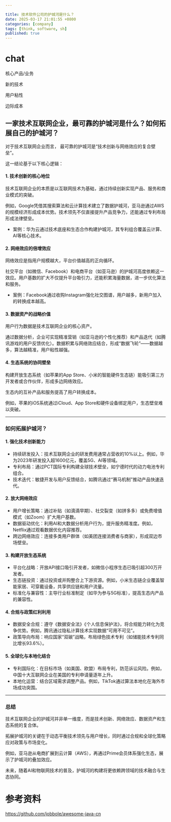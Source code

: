 ```yaml
---

title: 技术软件公司的护城河是什么？
date: 2025-03-17 21:01:55 +0800
categories: [company]
tags: [think, software, sh]
published: true
---
```






# chat

核心产品/业务

新的技术

用户粘性

边际成本

## 一家技术互联网企业，最可靠的护城河是什么？如何拓展自己的护城河？

对于技术互联网企业而言， 最可靠的护城河是“技术创新与网络效应的复合壁垒”。

这一结论基于以下核心逻辑：

#### 1. 技术创新的核心地位
技术互联网企业的本质是以互联网技术为基础，通过持续创新实现产品、服务和商业模式的突破。

例如，Google凭借其搜索算法和云计算技术建立了数据护城河，亚马逊通过AWS的规模经济形成成本优势。技术领先不仅直接提升产品竞争力，还能通过专利布局形成法律壁垒。  
- 案例：华为云通过技术底座和生态合作构建护城河，其专利组合覆盖云计算、AI等核心技术。

#### 2. 网络效应的倍增效应

网络效应是指用户规模越大，平台价值越高的正向循环。

社交平台（如微信、Facebook）和电商平台（如亚马逊）的护城河高度依赖这一效应。用户基数的扩大不仅提升平台吸引力，还能积累海量数据，进一步优化算法和服务。  
- 案例：Facebook通过收购Instagram强化社交图谱，用户越多，新用户加入的转换成本越高。

#### 3. 数据资产的战略价值

用户行为数据是技术互联网企业的核心资产。

通过数据分析，企业可实现精准营销（如亚马逊的个性化推荐）和产品迭代（如腾讯游戏的用户反馈优化）。数据积累与网络效应结合，形成“数据飞轮”——数据越多，算法越精准，用户粘性越强。

#### 4. 生态系统的协同壁垒

构建开放生态系统（如苹果的App Store、小米的智能硬件生态链）能吸引第三方开发者或合作伙伴，形成多边网络效应。

生态内的互补产品和服务提高了用户转换成本。

例如，苹果的iOS系统通过iCloud、App Store和硬件设备绑定用户，生态壁垒难以突破。

---

### 如何拓展护城河？

#### 1. 强化技术创新能力
- 持续研发投入：技术互联网企业的研发费用通常占营收的10%以上。例如，华为2023年研发投入超1600亿元，覆盖5G、AI等领域。  
- 专利布局：通过PCT国际专利构建全球技术壁垒，如宁德时代的动力电池专利组合。  
- 技术迭代：敏捷开发与用户反馈结合，如腾讯通过“赛马机制”推动产品快速迭代。

#### 2. 放大网络效应
- 用户增长策略：通过补贴（如滴滴早期）、社交裂变（如拼多多）或免费增值模式（如Zoom）扩大用户基数。  
- 数据驱动优化：利用AI和大数据分析用户行为，提升服务精准度。例如，Netflix通过观看数据优化内容推荐。  
- 跨边网络效应：连接多类用户群体（如美团连接消费者与商家），形成双边市场壁垒。

#### 3. 构建开放生态系统
- 平台化战略：开放API接口吸引开发者，如微信小程序生态已吸引超300万开发者。  
- 生态链投资：通过投资或并购整合上下游资源。例如，小米生态链企业覆盖智能家居、可穿戴设备，共享供应链和用户流量。  
- 标准化与兼容性：主导行业标准制定（如华为参与5G标准），提高生态内产品的兼容性。

#### 4. 合规与政策红利利用
- 数据安全合规：遵守《数据安全法》《个人信息保护法》，将合规能力转化为竞争优势。例如，腾讯通过隐私计算技术实现数据“可用不可见”。  
- 政策导向布局：响应国家“双碳”战略，布局绿色技术专利（如储能技术专利同比增长93.6%）。  

#### 5. 全球化与本地化结合
- 专利国际化：在目标市场（如美国、欧盟）布局专利，防范诉讼风险。例如，中国十大互联网企业在美国的专利申请量逐年上升。  
- 本地化运营：结合区域需求调整产品。例如，TikTok通过算法本地化在海外市场成功突围。

---

### 总结

技术互联网企业的护城河并非单一维度，而是技术创新、网络效应、数据资产和生态系统的复合体。

拓展护城河的关键在于动态平衡技术领先与用户增长，同时通过合规和全球化策略应对政策与市场变化。

例如，亚马逊从电商扩展到云计算（AWS），再通过Prime会员体系强化生态，展示了护城河的叠加效应。

未来，随着AI和物联网技术的普及，护城河的构建将更依赖跨领域的技术融合与生态协同。


# 参考资料

https://github.com/jobbole/awesome-java-cn

